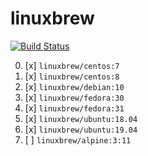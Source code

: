 # linuxbrew
[![Build Status](https://travis-ci.org/fast-ide/linuxbrew.svg?branch=master)](https://travis-ci.org/fast-ide/linuxbrew)

0. [x] `linuxbrew/centos:7`
1. [x] `linuxbrew/centos:8`
2. [x] `linuxbrew/debian:10`
3. [x] `linuxbrew/fedora:30`
4. [x] `linuxbrew/fedora:31`
5. [x] `linuxbrew/ubuntu:18.04`
6. [x] `linuxbrew/ubuntu:19.04`
7. [ ] `linuxbrew/alpine:3:11`
